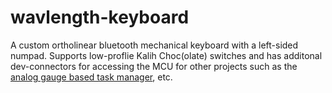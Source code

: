 # wavlength-keyboard
A custom ortholinear bluetooth mechanical keyboard with a left-sided numpad. Supports low-proflie Kalih Choc(olate) switches and has additonal dev-connectors for accessing the MCU for other projects such as the [analog gauge based task manager](https://github.com/420Ayan420/analog-task-manager), etc. 
